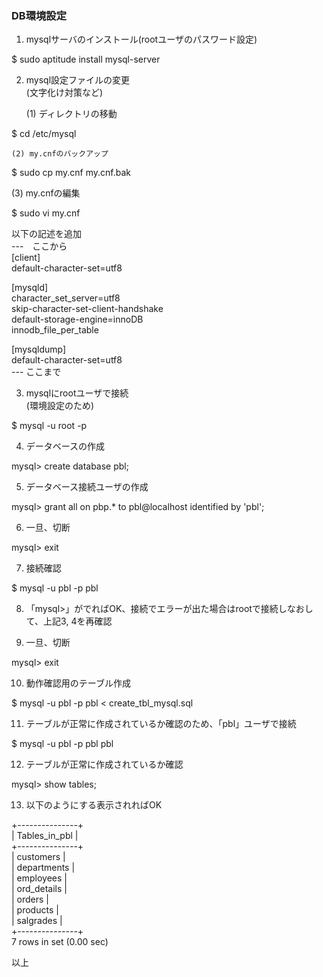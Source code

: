 ### DB環境設定

1. mysqlサーバのインストール(rootユーザのパスワード設定)  
  
$ sudo aptitude install mysql-server  
  
2. mysql設定ファイルの変更  
(文字化け対策など)  
  
	(1) ディレクトリの移動  
  
  $ cd /etc/mysql  
  
	(2) my.cnfのバックアップ
  
  $ sudo cp my.cnf my.cnf.bak  
  
  (3) my.cnfの編集  
  
  $ sudo vi my.cnf  
  
  以下の記述を追加  
  ---　ここから  
  [client]  
  default-character-set=utf8  
  
  [mysqld]  
  character_set_server=utf8  
  skip-character-set-client-handshake  
  default-storage-engine=innoDB  
  innodb_file_per_table  
  
  [mysqldump]  
  default-character-set=utf8  
  --- ここまで  
  
3. mysqlにrootユーザで接続  
(環境設定のため)  
  
  $ mysql -u root -p  
  
4. データベースの作成  
  
  mysql> create database pbl;  
  
5. データベース接続ユーザの作成  
  
  mysql> grant all on pbp.* to pbl@localhost identified by 'pbl';  
  
6. 一旦、切断  
  
  mysql> exit  
  
7. 接続確認  
  
  $ mysql -u pbl -p pbl  

8. 「mysql>」がでればOK、接続でエラーが出た場合はrootで接続しなおして、上記3, 4を再確認  
  
9. 一旦、切断  
  
  mysql> exit  
  
10. 動作確認用のテーブル作成  
  
  $ mysql -u pbl -p pbl < create_tbl_mysql.sql  

11. テーブルが正常に作成されているか確認のため、「pbl」ユーザで接続  
  
  $ mysql -u pbl -p pbl pbl  

12. テーブルが正常に作成されているか確認  
  
  mysql> show tables;  
  
13. 以下のようにする表示されればOK  
  
+---------------+  
| Tables_in_pbl |  
+---------------+  
| customers     |  
| departments   |  
| employees     |  
| ord_details   |  
| orders        |  
| products      |  
| salgrades     |  
+---------------+  
7 rows in set (0.00 sec)  
  
以上